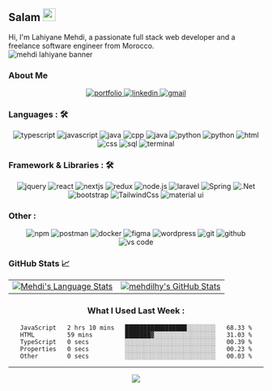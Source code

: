## Salam <img src="https://media.giphy.com/media/hvRJCLFzcasrR4ia7z/giphy.gif" width="25px">

Hi, I'm Lahiyane Mehdi, a passionate full stack web developer and a freelance software engineer from Morocco.<br>
<img src="https://i.ibb.co/5hw7NDt/Mehdi-Lahiyane-1.gif" alt="mehdi lahiyane banner" />

### About Me


<div align="center">
<a href="https://mehdilhy.com/">
<img src="https://img.shields.io/badge/Website-042549?style=for-the-badge&logo=moleculer&logoColor=white" alt="portfolio" />
</a>
<a href="https://www.linkedin.com/in/mehdi-lahiyane-543145172/">
<img src="https://img.shields.io/badge/Linkedin-0A66C2?style=for-the-badge&logo=linkedin&logoColor=white" alt="linkedin" />
</a>
<a href="mailto:mehdilhy@gmail.com">
<img src="https://img.shields.io/badge/email%20me-EA4335?style=for-the-badge&logo=gmail&logoColor=white" alt="gmail" />
</a>
</div>

### Languages : 🛠
<div align="center">
<img src="https://img.shields.io/badge/TypeScript-3178C6?style=for-the-badge&logo=typescript&logoColor=white" alt="typescript" />
<img src="https://img.shields.io/badge/JavaScript-F7DF1E?style=for-the-badge&logo=javascript&logoColor=black" alt="javascript" />
<img src="https://img.shields.io/badge/Java-red?style=for-the-badge&logo=java&logoColor=white" alt="java" />
<img src="https://img.shields.io/badge/C++-blue?style=for-the-badge&logo=cpp&logoColor=white" alt="cpp" />
<img src="https://img.shields.io/badge/C-red?style=for-the-badge&logoColor=white" alt="java" />
<img src="https://img.shields.io/badge/python-3776AB?style=for-the-badge&logo=python&logoColor=white" alt="python" />
  <img src="https://img.shields.io/badge/php-blue?style=for-the-badge&logo=php&logoColor=white" alt="python" />

<img src="https://img.shields.io/badge/HTML-E34F26?style=for-the-badge&logo=html5&logoColor=white" alt="html" />
<img src="https://img.shields.io/badge/css-1572B6?style=for-the-badge&logo=css3&logoColor=white" alt="css" />
<img src="https://img.shields.io/badge/SQL-407AFC?style=for-the-badge&logo=icloud&logoColor=white" alt="sql" />
<img src="https://img.shields.io/badge/Bash-black?style=for-the-badge&logo=bash%20terminal&logoColor=white" alt="terminal" />
</div>


### Framework & Libraries : 🛠
<div align="center">
  <img src="https://img.shields.io/badge/jQuery-0769AD?style=for-the-badge&logo=jquery&logoColor=white" alt="jquery" />
  <img src="https://img.shields.io/badge/React-61DAFB?style=for-the-badge&logo=react&logoColor=black" alt="react" />
  <img src="https://img.shields.io/badge/-Next.js-black?style=for-the-badge" alt="nextjs"/>
  <img src="https://img.shields.io/badge/Redux-764ABC?style=for-the-badge&logo=redux&logoColor=white" alt="redux" />
  <img src="https://img.shields.io/badge/node.js-339933?style=for-the-badge&logo=node-dot-js&logoColor=white" alt="node.js" />
  <img src="https://img.shields.io/badge/-Laravel-red?style=for-the-badge" alt="laravel"/>
    <img src="https://img.shields.io/badge/-Spring-green?style=for-the-badge" alt="Spring"/>
      <img src="https://img.shields.io/badge/-.Net-red?style=for-the-badge" alt=".Net"/>
  <img src="https://img.shields.io/badge/bootstrap-7952B3?style=for-the-badge&logo=bootstrap&logoColor=white" alt="bootstrap" />
    <img src="https://img.shields.io/badge/Tailwind%20Css-blue?style=for-the-badge&logo=tailwindcss&logoColor=white" alt="TailwindCss" />
  <img src="https://img.shields.io/badge/material--ui-0081CB?style=for-the-badge&logo=material-ui&logoColor=white" alt="material ui" />
</div>

### Other :
<div align="center">
  <img src="https://img.shields.io/badge/npm-CB3837?style=for-the-badge&logo=npm&logoColor=white" alt="npm" />
<img src="https://img.shields.io/badge/postman-FF6C37?style=for-the-badge&logo=postman&logoColor=white" alt="postman" />
  <img src="https://img.shields.io/badge/docker-blue?style=for-the-badge&logo=docker&logoColor=white" alt="docker" />
<img src="https://img.shields.io/badge/figma-F24E1E?style=for-the-badge&logo=figma&logoColor=white" alt="figma" />
<img src="https://img.shields.io/badge/wordpress-21759b?style=for-the-badge&logo=wordpress&logoColor=white" alt="wordpress" />
  <img src="https://img.shields.io/badge/Git-F05032?style=for-the-badge&logo=git&logoColor=white" alt="git" />
<img src="https://img.shields.io/badge/GitHub-100000?style=for-the-badge&logo=github&logoColor=white" alt="github" />
<img src="https://img.shields.io/badge/vs%20code-007ACC?style=for-the-badge&logo=visual%20studio%20code&logoColor=white" alt="vs code" />
 </div>


### GitHub Stats 📈
<div align="center">
  <table width="100%">
    <tbody>
      <tr>
        <td width="50%" style="border: none !important;">
        <div align="center" width="100%">
          <a href="https://github.com/jeffreyc86">
            <img src="https://github-readme-stats.vercel.app/api/top-langs/?username=mehdilhy&hide=ruby&layout=compact&hide_border=true&langs_count=6" alt="Mehdi's Language Stats" vertical-align="middle"/>
          </a>
        </div>
        </td>
        <td width="50%" style="border: none !important;">
        <div align="center" width="100%">
          <a href="https://github.com/mehdilhy">
            <img src="https://github-readme-stats.vercel.app/api?username=mehdilhy&show_icons=true&hide=stars&hide_border=true" alt="mehdilhy's GitHub Stats" vertical-align="middle"/>
          </a>
        </div>
        </td>
      </tr>
    </tbody>
  <table>
<div>
  
### What I Used Last Week : 
  
<!--START_SECTION:waka-->

```text
JavaScript   2 hrs 10 mins   █████████████████░░░░░░░░   68.33 %
HTML         59 mins         ███████▓░░░░░░░░░░░░░░░░░   31.03 %
TypeScript   0 secs          ░░░░░░░░░░░░░░░░░░░░░░░░░   00.39 %
Properties   0 secs          ░░░░░░░░░░░░░░░░░░░░░░░░░   00.23 %
Other        0 secs          ░░░░░░░░░░░░░░░░░░░░░░░░░   00.03 %
```

<!--END_SECTION:waka-->

---

<div align='center'>

![](https://komarev.com/ghpvc/?username=mehdilhy&label=Profile+Views)

</div>






